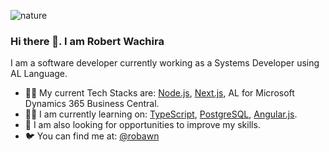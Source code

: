 
![nature](https://images.unsplash.com/photo-1683752880818-a35d1f2f986e?ixlib=rb-4.0.3&ixid=M3wxMjA3fDB8MHx0b3BpYy1mZWVkfDU2fDZzTVZqVExTa2VRfHxlbnwwfHx8fHw%3D&auto=format&fit=crop&w=1050&q=80&h=400)

### Hi there 👋. I am Robert Wachira

I am a software developer currently working as a Systems Developer using AL Language.

- :man_technologist: My current Tech Stacks are: [Node.js](https://nodejs.org/en/), [Next.js](https://nextjs.org/), AL for Microsoft Dynamics 365 Business Central.
- :man_student: I am currently learning on: [TypeScript](https://www.typescriptlang.org/), [PostgreSQL](https://www.postgresql.org/), [Angular.js](https://angular.io/).
- :door: I am also looking for opportunities to improve my skills.
- :bird: You can find me at: [@robawn](https://twitter.com/robawn)

